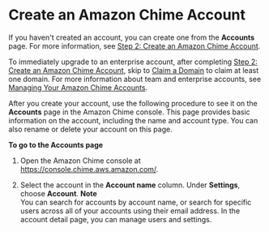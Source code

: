 # Create an Amazon Chime Account<a name="invite-users-enterprise"></a>

If you haven't created an account, you can create one from the **Accounts** page\. For more information, see [Step 2: Create an Amazon Chime Account](create-account.md)\.

To immediately upgrade to an enterprise account, after completing [Step 2: Create an Amazon Chime Account](create-account.md), skip to [Claim a Domain](claim-domain.md) to claim at least one domain\. For more information about team and enterprise accounts, see [Managing Your Amazon Chime Accounts](manage-chime-account.md)\.

After you create your account, use the following procedure to see it on the **Accounts** page in the Amazon Chime console\. This page provides basic information on the account, including the name and account type\. You can also rename or delete your account on this page\.

**To go to the **Accounts** page**

1. Open the Amazon Chime console at [https://console\.chime\.aws\.amazon\.com/](https://console.chime.aws.amazon.com)\.

1. Select the account in the **Account name** column\. Under **Settings**, choose **Account**\.
**Note**  
You can search for accounts by account name, or search for specific users across all of your accounts using their email address\. In the account detail page, you can manage users and settings\.
